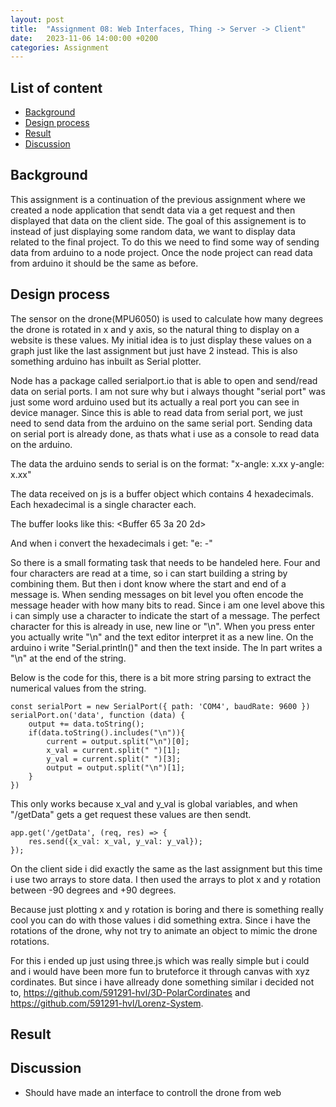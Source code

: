 ```yaml
---
layout: post
title:  "Assignment 08: Web Interfaces, Thing -> Server -> Client"
date:   2023-11-06 14:00:00 +0200
categories: Assignment
--- 
```



## List of content

- [Background](#background)
- [Design process](#design-process)
- [Result](#result)
- [Discussion](#discussion)


## Background

This assignment is a continuation of the previous assignment where we created a node application that sendt data via a get request and then displayed that data on the client side. The goal of this assignement is to instead of just displaying some random data, we want to display data related to the final project. To do this we need to find some way of sending data from arduino to a node project. Once the node project can read data from arduino it should be the same as before.

## Design process


The sensor on the drone(MPU6050) is used to calculate how many degrees the drone is rotated in x and y axis, so the natural thing to display on a website is these values. My initial idea is to just display these values on a graph just like the last assignment but just have 2 instead. This is also something arduino has inbuilt as Serial plotter. 

Node has a package called serialport.io that is able to open and send/read data on serial ports. I am not sure why but i always thought "serial port" was just some word arduino used but its actually a real port you can see in device manager. Since this is able to read data from serial port, we just need to send data from the arduino on the same serial port. Sending data on serial port is already done, as thats what i use as a console to read data on the arduino. 

The data the arduino sends to serial is on the format:
"x-angle: x.xx y-angle: x.xx"

The data received on js is a buffer object which contains 4 hexadecimals. Each hexadecimal is a single character each.

The buffer looks like this:
<Buffer 65 3a 20 2d>

And when i convert the hexadecimals i get:
"e: -"

So there is a small formating task that needs to be handeled here. Four and four characters are read at a time, so i can start building a string by combining them. But then i dont know where the start and end of a message is. When sending messages on bit level you often encode the message header with how many bits to read. Since i am one level above this i can simply use a character to indicate the start of a message. The perfect character for this is already in use, new line or "\n". When you press enter you actually write "\n" and the text editor interpret it as a new line. On the arduino i write "Serial.println()" and then the text inside. The ln part writes a "\n" at the end of the string.

Below is the code for this, there is a bit more string parsing to extract the numerical values from the string.

```
const serialPort = new SerialPort({ path: 'COM4', baudRate: 9600 })
serialPort.on('data', function (data) {
    output += data.toString();
    if(data.toString().includes("\n")){
        current = output.split("\n")[0];
        x_val = current.split(" ")[1];
        y_val = current.split(" ")[3];
        output = output.split("\n")[1];
    }
})
```

This only works because x_val and y_val is global variables, and when "/getData" gets a get request these values are then sendt. 

```
app.get('/getData', (req, res) => {
    res.send({x_val: x_val, y_val: y_val});
});   
```

On the client side i did exactly the same as the last assignment but this time i use two arrays to store data. I then used the arrays to plot x and y rotation between -90 degrees and +90 degrees.


Because just plotting x and y rotation is boring and there is something really cool you can do with those values i did something extra. Since i have the rotations of the drone, why not try to animate an object to mimic the drone rotations.

For this i ended up just using three.js which was really simple but i could and i would have been more fun to bruteforce it through canvas with xyz cordinates. But since i have allready done something similar i decided not to, https://github.com/591291-hvl/3D-PolarCordinates and https://github.com/591291-hvl/Lorenz-System.



## Result

## Discussion

- Should have made an interface to controll the drone from web